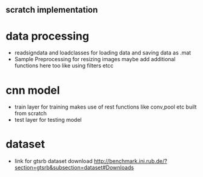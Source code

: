 ## scratch implementation

# data processing
- readsigndata and loadclasses for loading data and saving data as .mat
- Sample Preprocessing for resizing images maybe add additional functions here too like using filters etcc

# cnn model

- train layer for training makes use of rest functions like conv,pool etc built from scratch
- test layer for testing model

# dataset 
- link for gtsrb dataset download http://benchmark.ini.rub.de/?section=gtsrb&subsection=dataset#Downloads
